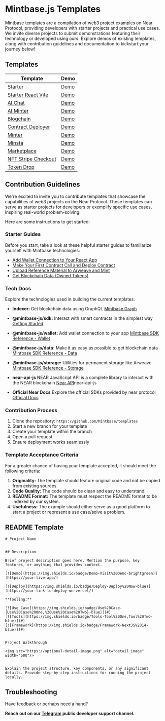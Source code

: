 # Mintbase.js Templates

Mintbase templates are a compilation of web3 project examples on Near Protocol, providing developers with starter projects and practical use cases. We invite diverse projects to submit demonstrations featuring their technology or developed using ours. Explore demos of existing templates, along with contribution guidelines and documentation to kickstart your journey below!

## Templates

  
| Template | Demo |
|--|--|
| [Starter](./starter/next-js/) | [Demo](https://starter.mintbase.xyz/) |
| [Starter React Vite](./starter/react-vite/)| [Demo](https://starter-react-vite.mintbase.xyz/) |
| [AI Chat](./ai-chat) | [Demo](https://ai-chat.mintbase.xyz/) |
| [AI Minter](./ai-minter/) | [Demo](https://ai-minter.mintbase.xyz/) |
| [Blogchain](./blogchain/) | [Demo](https://blogchain.mintbase.xyz) |
| [Contract Deployer](./contract-deployer/) | [Demo](https://contract-deployer-template.mintbase.xyz/) |
| [Minter](./minter/) | [Demo](https://minter.mintbase.xyz/) |
| [Minsta](https://github.com/Mintbase/minsta) | [Demo](https://minsta.mintbase.xyz/) |
| [Marketplace](./marketplace/) | [Demo](https://marketplace-template.mintbase.xyz/) |
| [NFT Stripe Checkout](./nft-stripe-checkout/) | [Demo](https://nft-stripe-checkout.mintbase.xyz/) 
| [Token Drop](./simple-token-drop) | [Demo](https://token-drop-template.mintbase.xyz/) |


## Contribution Guidelines

We're excited to invite you to contribute templates that showcase the capabilities of web3 projects on the Near Protocol. These templates can serve as starter projects for developers or exemplify specific use cases, inspiring real-world problem-solving. 

Here are some instructions to get started:

### Starter Guides

Before you start, take a look at these helpful starter guides to familiarize yourself with Mintbase technologies:

- [Add Wallet Connection to Your React App](https://docs.mintbase.xyz/dev/getting-started/add-wallet-connection-to-your-react-app)
- [Make Your First Contract Call and Deploy Contract](https://docs.mintbase.xyz/dev/getting-started/make-your-first-contract-call-deploycontract)
- [Upload Reference Material to Arweave and Mint](https://docs.mintbase.xyz/dev/getting-started/upload-reference-material-to-arweave-and-mint)
- [Get Blockchain Data (Owned Tokens)](https://docs.mintbase.xyz/dev/getting-started/get-blockchain-data-ownedtokens)

### Tech Docs

Explore the technologies used in building the current templates:

- **Indexer:** Get blockchain data using GraphQL [Mintbase Graph](https://docs.mintbase.xyz/dev/mintbase-graph)
- **@mintbase-js/sdk:** Interact with smart contracts in the simplest way [Getting Started](https://docs.mintbase.xyz/dev/getting-started)
- **@mintbase-js/wallet:** Add wallet connection to your app [Mintbase SDK Reference - Wallet](https://docs.mintbase.xyz/dev/mintbase-sdk-ref/wallet)
- **@mintbase-js/data:** Make it as easy as possible to get blockchain data [Mintbase SDK Reference - Data](https://docs.mintbase.xyz/dev/mintbase-sdk-ref/data)
- **@mintbase-js/storage:** Utilities for permanent storage like Arweave [Mintbase SDK Reference - Storage](https://docs.mintbase.xyz/dev/mintbase-sdk-ref/storage)

- **near-api-js** NEAR JavaScript API is a complete library to interact with the NEAR blockchain [Near API](https://github.com/near/)near-api-js
- **Official Near Docs** Explore the official SDKs provided by near protocol [Official Docs](https://docs.near.org/)

### Contribution Process

1. Clone the repository: `https://github.com/Mintbase/templates`
2. Start a new branch for your template
3. Create your template within the branch
4. Open a pull request
5. Ensure deployment works seamlessly

### Template Acceptance Criteria

For a greater chance of having your template accepted, it should meet the following criteria:

1. **Originality:** The template should feature original code and not be copied from existing sources.
2. **Code Quality:** The code should be clean and easy to understand.
3. **README Format:** The template must respect the README format to be indexed by our system.
4. **Usefulness:** The example should either serve as a good platform to start a project or represent a use case/solve a problem.


 ## README Template

``````
# Project Name


## Description

Brief project description goes here. Mention the purpose, key features, or anything that provides context.

[![Demo](https://img.shields.io/badge/Demo-Visit%20Demo-brightgreen)](https://your-live-app/)

[![Deploy](https://img.shields.io/badge/Deploy-Deploy%20Now-blue)](https://your-link-to-deploy-on-vercel/)

**Tooling:**

[![Use Case](https://img.shields.io/badge/Use%20Case-{Use%20Case%20One,%20Use%20Case%20Two}-blue)](#)
[![Tools](https://img.shields.io/badge/Tools-Tool%20One,Tool%20Two-blue)](#)
[![Framework](https://img.shields.io/badge/Framework-NextJS%2014-blue)](#)


Project Walkthrough

<img src="https://optional-detail-image.png" alt="detail_image" width="500"/>


Explain the project structure, key components, or any significant details. Provide step-by-step instructions for running the project locally.
``````

## Troubleshooting

Have feedback or perhaps need a hand?

**Reach out on our  [Telegram](https://t.me/mintdev)  public developer support channel.**

<img src="https://i.imgur.com/s9HSENw.jpg" alt="cover_image" width="0" />
<img src="https://i.imgur.com/zLtJSTw.jpg" alt="detail_image" width="0" />

